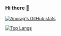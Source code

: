 ### Hi there 👋

[![Anurag's GitHub stats](https://github-readme-stats.vercel.app/api?username=Hinivir&count_private=true&theme=radical&show_icons=true)](https://github.com/anuraghazra/github-readme-stats)

[![Top Langs](https://github-readme-stats.vercel.app/api/top-langs/?username=Hinivir&layout=compact&theme=radical&count_private=true)](https://github.com/anuraghazra/github-readme-stats)
